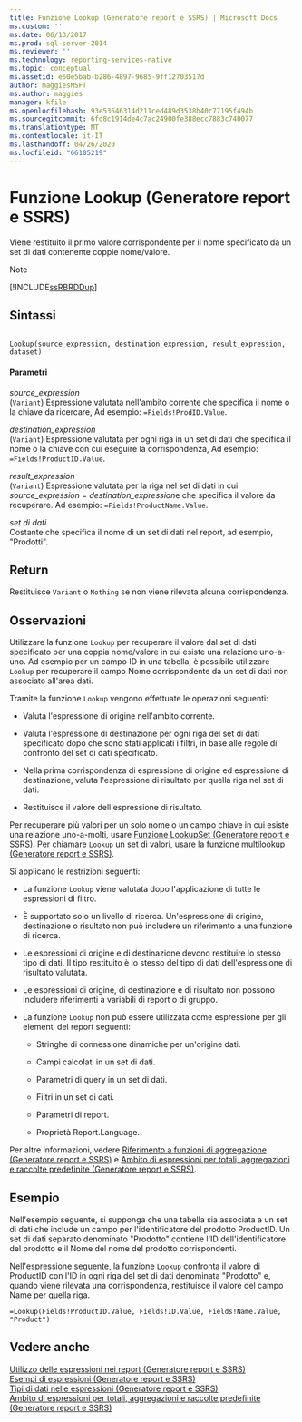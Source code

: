 ```yaml
---
title: Funzione Lookup (Generatore report e SSRS) | Microsoft Docs
ms.custom: ''
ms.date: 06/13/2017
ms.prod: sql-server-2014
ms.reviewer: ''
ms.technology: reporting-services-native
ms.topic: conceptual
ms.assetid: e60e5bab-b286-4897-9685-9ff12703517d
author: maggiesMSFT
ms.author: maggies
manager: kfile
ms.openlocfilehash: 93e53646314d211ced489d3538b40c77195f494b
ms.sourcegitcommit: 6fd8c1914de4c7ac24900fe388ecc7883c740077
ms.translationtype: MT
ms.contentlocale: it-IT
ms.lasthandoff: 04/26/2020
ms.locfileid: "66105219"
---
```

# <a name="lookup-function-report-builder-and-ssrs"></a>Funzione Lookup (Generatore report e SSRS)
  Viene restituito il primo valore corrispondente per il nome specificato da un set di dati contenente coppie nome/valore.  
  
> [!NOTE]  
>  [!INCLUDE[ssRBRDDup](../../includes/ssrbrddup-md.md)]  
  
## <a name="syntax"></a>Sintassi  
  
```  
  
Lookup(source_expression, destination_expression, result_expression, dataset)  
```  
  
#### <a name="parameters"></a>Parametri  
 *source_expression*  
 (`Variant`) Espressione valutata nell'ambito corrente che specifica il nome o la chiave da ricercare, Ad esempio: `=Fields!ProdID.Value`.  
  
 *destination_expression*  
 (`Variant`) Espressione valutata per ogni riga in un set di dati che specifica il nome o la chiave con cui eseguire la corrispondenza, Ad esempio: `=Fields!ProductID.Value`.  
  
 *result_expression*  
 (`Variant`) Espressione valutata per la riga nel set di dati in cui *source_expression* = *destination_expression*e che specifica il valore da recuperare. Ad esempio: `=Fields!ProductName.Value`.  
  
 *set di dati*  
 Costante che specifica il nome di un set di dati nel report, ad esempio, "Prodotti".  
  
## <a name="return"></a>Return  
 Restituisce `Variant` o `Nothing` se non viene rilevata alcuna corrispondenza.  
  
## <a name="remarks"></a>Osservazioni  
 Utilizzare la funzione `Lookup` per recuperare il valore dal set di dati specificato per una coppia nome/valore in cui esiste una relazione uno-a-uno. Ad esempio per un campo ID in una tabella, è possibile utilizzare `Lookup` per recuperare il campo Nome corrispondente da un set di dati non associato all'area dati.  
  
 Tramite la funzione `Lookup` vengono effettuate le operazioni seguenti:  
  
-   Valuta l'espressione di origine nell'ambito corrente.  
  
-   Valuta l'espressione di destinazione per ogni riga del set di dati specificato dopo che sono stati applicati i filtri, in base alle regole di confronto del set di dati specificato.  
  
-   Nella prima corrispondenza di espressione di origine ed espressione di destinazione, valuta l'espressione di risultato per quella riga nel set di dati.  
  
-   Restituisce il valore dell'espressione di risultato.  
  
 Per recuperare più valori per un solo nome o un campo chiave in cui esiste una relazione uno-a-molti, usare [Funzione LookupSet &#40;Generatore report e SSRS&#41;](report-builder-functions-lookupset-function.md). Per chiamare `Lookup` un set di valori, usare la [funzione multilookup &#40;Generatore report e SSRS&#41;](report-builder-functions-lookup-function.md).  
  
 Si applicano le restrizioni seguenti:  
  
-   La funzione `Lookup` viene valutata dopo l'applicazione di tutte le espressioni di filtro.  
  
-   È supportato solo un livello di ricerca. Un'espressione di origine, destinazione o risultato non può includere un riferimento a una funzione di ricerca.  
  
-   Le espressioni di origine e di destinazione devono restituire lo stesso tipo di dati. Il tipo restituito è lo stesso del tipo di dati dell'espressione di risultato valutata.  
  
-   Le espressioni di origine, di destinazione e di risultato non possono includere riferimenti a variabili di report o di gruppo.  
  
-   La funzione `Lookup` non può essere utilizzata come espressione per gli elementi del report seguenti:  
  
    -   Stringhe di connessione dinamiche per un'origine dati.  
  
    -   Campi calcolati in un set di dati.  
  
    -   Parametri di query in un set di dati.  
  
    -   Filtri in un set di dati.  
  
    -   Parametri di report.  
  
    -   Proprietà Report.Language.  
  
 Per altre informazioni, vedere [Riferimento a funzioni di aggregazione &#40;Generatore report e SSRS&#41;](report-builder-functions-aggregate-functions-reference.md) e [Ambito di espressioni per totali, aggregazioni e raccolte predefinite &#40;Generatore report e SSRS&#41;](expression-scope-for-totals-aggregates-and-built-in-collections.md).  
  
## <a name="example"></a>Esempio  
 Nell'esempio seguente, si supponga che una tabella sia associata a un set di dati che include un campo per l'identificatore del prodotto ProductID. Un set di dati separato denominato "Prodotto" contiene l'ID dell'identificatore del prodotto e il Nome del nome del prodotto corrispondenti.  
  
 Nell'espressione seguente, la funzione `Lookup` confronta il valore di ProductID con l'ID in ogni riga del set di dati denominata "Prodotto" e, quando viene rilevata una corrispondenza, restituisce il valore del campo Name per quella riga.  
  
```  
=Lookup(Fields!ProductID.Value, Fields!ID.Value, Fields!Name.Value, "Product")  
```  
  
## <a name="see-also"></a>Vedere anche  
 [Utilizzo delle espressioni nei report &#40;Generatore report e SSRS&#41;](expression-uses-in-reports-report-builder-and-ssrs.md)   
 [Esempi di espressioni &#40;Generatore report e SSRS&#41;](expression-examples-report-builder-and-ssrs.md)   
 [Tipi di dati nelle espressioni &#40;Generatore report e SSRS&#41;](expressions-report-builder-and-ssrs.md)   
 [Ambito di espressioni per totali, aggregazioni e raccolte predefinite &#40;Generatore report e SSRS&#41;](expression-scope-for-totals-aggregates-and-built-in-collections.md)  
  
  

